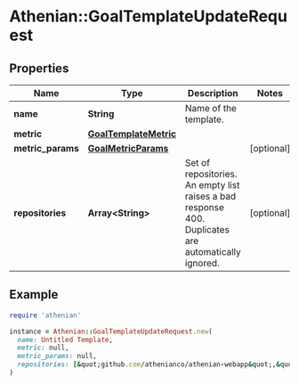 # Athenian::GoalTemplateUpdateRequest

## Properties

| Name | Type | Description | Notes |
| ---- | ---- | ----------- | ----- |
| **name** | **String** | Name of the template. |  |
| **metric** | [**GoalTemplateMetric**](GoalTemplateMetric.md) |  |  |
| **metric_params** | [**GoalMetricParams**](GoalMetricParams.md) |  | [optional] |
| **repositories** | **Array&lt;String&gt;** | Set of repositories. An empty list raises a bad response 400. Duplicates are automatically ignored. | [optional] |

## Example

```ruby
require 'athenian'

instance = Athenian::GoalTemplateUpdateRequest.new(
  name: Untitled Template,
  metric: null,
  metric_params: null,
  repositories: [&quot;github.com/athenianco/athenian-webapp&quot;,&quot;github.com/athenianco/athenian-api&quot;]
)
```

